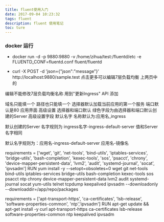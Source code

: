 ```yaml
---
title: fluent使用入门
date: 2017-09-04 10:23:32
tags: fluent
description: fluent 使用笔记
toc: ture
---
```


### docker 运行
* docker run -d   -p 9880:9880 -v /home/zihua/test:/fluentd/etc -e FLUENTD_CONF=fluentd.conf   fluent/fluentd

* curl -X POST -d 'json={"json":"message"}' http://localhost:9880/sample.test
点击更多可以编辑7层负载均衡
上两页中的

编辑不能修改7层负载均衡名称
用到"更新Ingress" API
添加

域名只能填一个
路径也只能填一个
选择器默认加载当前应用的第一个服务
端口默认是80
应用界面
高级设置
选择器和端口默认
绿色字段为由选择器和端口默认创建的Server
高级设置字段
默认名字
名称默认为:应用名_ingress

默认创建的Server 名字规则为 ingress名字-ingress-default-server
值和Server名字相同

默认名字规则为：应用名-ingress-default-server
应用名-镜像名



requirements = ['wget', 'git', 'net-tools', 'bind-utils', 'iptables-services', 'bridge-utils', 'bash-completion',
                    'kexec-tools', 'sos', 'psacct', 'chrony', 'device-mapper-persistent-data', 'lvm2', 'audit',
                    'systemd-journal', 'socat', 'ipvsadm']
RUN yum install -y --setopt=obsoletes=0 wget git net-tools bind-utils iptables-services bridge-utils bash-completion kexec-tools sos psacct ntp chrony device-mapper-persistent-data lvm2 audit systemd-journal socat yum-utils  telnet tcpdump keepalived ipvsadm --downloadonly --downloaddir=/app/repo/packages


requirements = ['apt-transport-https', 'ca-certificates', 'lsb-release', 'software-properties-common', 'ntp','ipvsadm']
RUN apt-get update  && \
    apt-get install -y curl apt-transport-https ca-certificates lsb-release software-properties-common ntp keepalived ipvsadm
